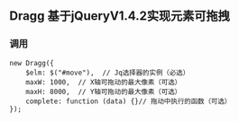 ## Dragg 基于jQueryV1.4.2实现元素可拖拽
### 调用
```
new Dragg({
    $elm: $("#move"),  // Jq选择器的实例（必选）
    maxW: 1000,  // X轴可拖动的最大像素（可选）
    maxH: 8000,  // Y轴可拖动的最大像素（可选）
    complete: function (data) {}// 拖动中执行的函数（可选）
});
```

